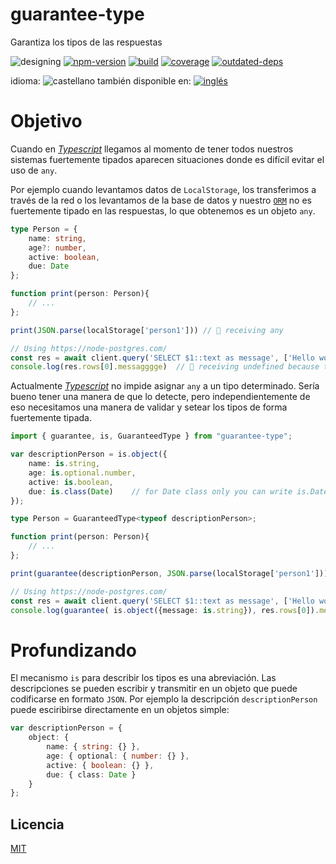 <!--multilang v0 es:LEEME.md en:README.md -->
# guarantee-type
<!--lang:es-->
Garantiza los tipos de las respuestas

<!--lang:en--]
guarantee the type of a plain object

[!--lang:*-->

<!-- cucardas -->
![designing](https://img.shields.io/badge/stability-designing-red.svg)
[![npm-version](https://img.shields.io/npm/v/guarantee-type.svg)](https://npmjs.org/package/guarantee-type)
[![build](https://github.com/emilioplatzer/guarantee-type/actions/workflows/node.js.yml/badge.svg)](https://github.com/emilioplatzer/guarantee-type/actions/workflows/node.js.yml)
[![coverage](https://img.shields.io/coveralls/emilioplatzer/guarantee-type/master.svg)](https://coveralls.io/r/emilioplatzer/guarantee-type)
[![outdated-deps](https://img.shields.io/github/issues-search/emilioplatzer/guarantee-type?color=9cf&label=outdated-deps&query=is%3Apr%20author%3Aapp%2Fdependabot%20is%3Aopen)](https://github.com/emilioplatzer/guarantee-type/pulls/app%2Fdependabot)

<!--multilang buttons-->

idioma: ![castellano](https://raw.githubusercontent.com/codenautas/multilang/master/img/lang-es.png)
también disponible en:
[![inglés](https://raw.githubusercontent.com/codenautas/multilang/master/img/lang-en.png)](README.md)

<!--lang:es-->

# Objetivo

<!--lang:en--]

# Main goal

[!--lang:es-->

Cuando en [_Typescript_](typescriptlang.org) llegamos al momento de tener todos nuestros sistemas fuertemente tipados 
aparecen situaciones donde es difícil evitar el uso de `any`. 

Por ejemplo cuando levantamos datos de `LocalStorage`, los transferimos a través de la red 
o los levantamos de la base de datos y nuestro [`ORM`](https://es.wikipedia.org/wiki/Asignaci%C3%B3n_objeto-relacional)
no es fuertemente tipado en las respuestas, lo que obtenemos es un objeto `any`. 

<!--lang:en--]

When we use [_Typescript_](typescriptlang.org), in some point we want to use types everywere. 
But in some cases is very dificult to avoid the use of `any`. 

For example, when we get data from LocalStorage, we transfer data in the network 
or we retieve from the database and ower [`ORM`](https://en.wikipedia.org/wiki/Object%E2%80%93relational_mapping)
is no typed enought. 

[!--lang:*-->

```ts
type Person = {
    name: string,
    age?: number,
    active: boolean, 
    due: Date
};

function print(person: Person){
    // ...
};

print(JSON.parse(localStorage['person1'])) // 💩 receiving any

// Using https://node-postgres.com/
const res = await client.query('SELECT $1::text as message', ['Hello world!'])
console.log(res.rows[0].messagggge)  // 💩 receiving undefined because the typo

```

<!--lang:es-->

Actualmente [_Typescript_](typescriptlang.org) no impide asignar `any` a un tipo determinado. 
Sería bueno tener una manera de que lo detecte, pero independientemente de eso 
necesitamos una manera de validar y setear los tipos de forma fuertemente tipada. 

<!--lang:en--]

Currently [_Typescript_](typescriptlang.org) do not avoid the use of `any` in the
right hand of an assignation. But regardless of that we need a way to validate 
and set types of received data. 


[!--lang:*-->

```ts
import { guarantee, is, GuaranteedType } from "guarantee-type";

var descriptionPerson = is.object({
    name: is.string,
    age: is.optional.number,
    active: is.boolean,
    due: is.class(Date)    // for Date class only you can write is.Date
});

type Person = GuaranteedType<typeof descriptionPerson>;

function print(person: Person){
    // ...
};

print(guarantee(descriptionPerson, JSON.parse(localStorage['person1']))); // 👍 ok, type guaranteed!

// Using https://node-postgres.com/
const res = await client.query('SELECT $1::text as message', ['Hello world!'])
console.log(guarantee( is.object({message: is.string}), res.rows[0]).messagggge)  // 👍 ok, typo detected!

```
<!--lang:es-->

# Profundizando

<!--lang:en--]

# Deep into

<!--lang:es-->

El mecanismo `is` para describir los tipos es una abreviación. 
Las descripciones se pueden escribir y transmitir en un objeto que puede
codificarse en formato `JSON`. Por ejemplo la descripción `descriptionPerson`
puede esciribirse directamente en un objetos simple:

<!--lang:en--]

Using `is` for describe the type is optional. 
The descriptions can be defined in a plain _Javascript_ object that
can be serializable and enceded with `JSON`. 
For example `descriptionPerson` can be writen like this:

[!--lang:*-->

```ts
var descriptionPerson = { 
    object: {
        name: { string: {} },
        age: { optional: { number: {} },
        active: { boolean: {} },
        due: { class: Date }
    }
};
```

<!--lang:es-->

## Licencia

<!--lang:en--]

## License

[!--lang:*-->

[MIT](LICENSE)
